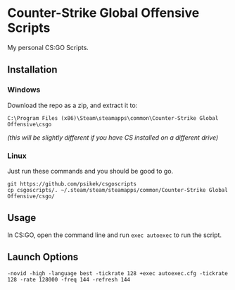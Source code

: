# Counter-Strike Global Offensive Scripts
My personal CS:GO Scripts.
## Installation
### Windows
Download the repo as a zip, and extract it to:

`C:\Program Files (x86)\Steam\steamapps\common\Counter-Strike Global Offensive\csgo`

*(this will be slightly different if you have CS installed on a different drive)*
### Linux
Just run these commands and you should be good to go.

```
git https://github.com/psikek/csgoscripts
cp csgoscripts/. ~/.steam/steam/steamapps/common/Counter-Strike Global Offensive/csgo/
```
## Usage
In CS:GO, open the command line and run `exec autoexec` to run the script.

## Launch Options
`-novid -high -language best -tickrate 128 +exec autoexec.cfg -tickrate 128 -rate 128000 -freq 144 -refresh 144`
